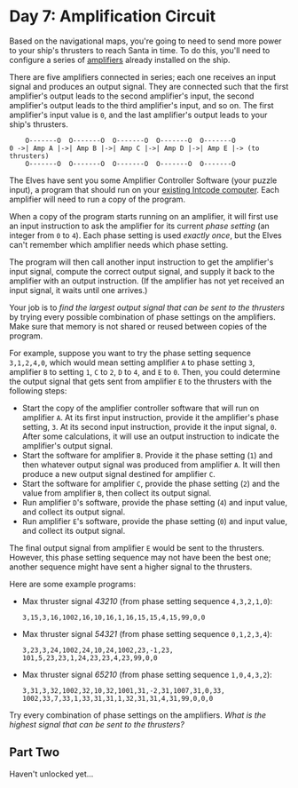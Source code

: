 # Day 7: Amplification Circuit

Based on the navigational maps, you're going to need to send more power to your
ship's thrusters to reach Santa in time. To do this, you'll need to configure a
series of [amplifiers][1] already installed on the ship.

There are five amplifiers connected in series; each one receives an input
signal and produces an output signal. They are connected such that the first
amplifier's output leads to the second amplifier's input, the second
amplifier's output leads to the third amplifier's input, and so on. The first
amplifier's input value is `0`, and the last amplifier's output leads to your
ship's thrusters.

```
    O-------O  O-------O  O-------O  O-------O  O-------O
0 ->| Amp A |->| Amp B |->| Amp C |->| Amp D |->| Amp E |-> (to thrusters)
    O-------O  O-------O  O-------O  O-------O  O-------O
```

The Elves have sent you some Amplifier Controller Software (your puzzle input),
a program that should run on your [existing Intcode computer][2]. Each
amplifier will need to run a copy of the program.

When a copy of the program starts running on an amplifier, it will first use an
input instruction to ask the amplifier for its current *phase setting* (an
integer from `0` to `4`). Each phase setting is used *exactly once*, but the
Elves can't remember which amplifier needs which phase setting.

The program will then call another input instruction to get the amplifier's
input signal, compute the correct output signal, and supply it back to the
amplifier with an output instruction. (If the amplifier has not yet received an
input signal, it waits until one arrives.)

Your job is to *find the largest output signal that can be sent to the
thrusters* by trying every possible combination of phase settings on the
amplifiers. Make sure that memory is not shared or reused between copies of the
program.

For example, suppose you want to try the phase setting sequence `3,1,2,4,0`,
which would mean setting amplifier `A` to phase setting `3`, amplifier `B` to
setting `1`, `C` to `2`, `D` to `4`, and `E` to `0`. Then, you could determine
the output signal that gets sent from amplifier `E` to the thrusters with the
following steps:

* Start the copy of the amplifier controller software that will run on
  amplifier `A`. At its first input instruction, provide it the amplifier's
  phase setting, `3`. At its second input instruction, provide it the input
  signal, `0`.  After some calculations, it will use an output instruction to
  indicate the amplifier's output signal.
* Start the software for amplifier `B`. Provide it the phase setting (`1`) and
  then whatever output signal was produced from amplifier `A`. It will then
  produce a new output signal destined for amplifier `C`.
* Start the software for amplifier `C`, provide the phase setting (`2`) and the
  value from amplifier `B`, then collect its output signal.
* Run amplifier `D`'s software, provide the phase setting (`4`) and input
  value, and collect its output signal.
* Run amplifier `E`'s software, provide the phase setting (`0`) and input
  value, and collect its output signal.

The final output signal from amplifier `E` would be sent to the thrusters.
However, this phase setting sequence may not have been the best one; another
sequence might have sent a higher signal to the thrusters.

Here are some example programs:

* Max thruster signal *43210* (from phase setting sequence `4,3,2,1,0`):
  ```
  3,15,3,16,1002,16,10,16,1,16,15,15,4,15,99,0,0
  ```
* Max thruster signal *54321* (from phase setting sequence `0,1,2,3,4`):
  ```
  3,23,3,24,1002,24,10,24,1002,23,-1,23,
  101,5,23,23,1,24,23,23,4,23,99,0,0
  ```
* Max thruster signal *65210* (from phase setting sequence `1,0,4,3,2`):
  ```
  3,31,3,32,1002,32,10,32,1001,31,-2,31,1007,31,0,33,
  1002,33,7,33,1,33,31,31,1,32,31,31,4,31,99,0,0,0
  ```

Try every combination of phase settings on the amplifiers. *What is the highest
signal that can be sent to the thrusters?*

## Part Two

Haven't unlocked yet...

[1]: https://en.wikipedia.org/wiki/Amplifier
[2]: ../day_05/README.md
